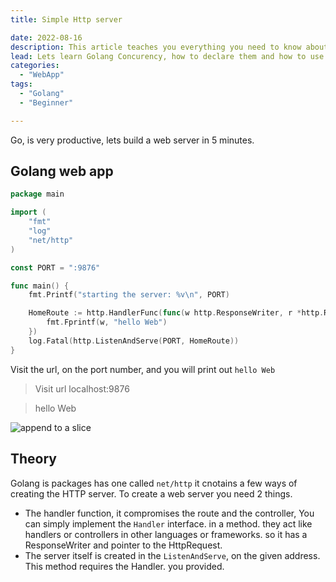 ```yaml
---
title: Simple Http server

date: 2022-08-16
description: This article teaches you everything you need to know about Concurency in Golang
lead: Lets learn Golang Concurency, how to declare them and how to use them.
categories:
  - "WebApp"
tags:
  - "Golang"
  - "Beginner"

---
```


Go, is very productive, lets build a web server in 5 minutes.
<!--more-->


## Golang web app

```go
package main

import (
	"fmt"
	"log"
	"net/http"
)

const PORT = ":9876"

func main() {
	fmt.Printf("starting the server: %v\n", PORT)

	HomeRoute := http.HandlerFunc(func(w http.ResponseWriter, r *http.Request) {
		fmt.Fprintf(w, "hello Web")
	})
	log.Fatal(http.ListenAndServe(PORT, HomeRoute))
}

```
Visit the url, on the port number, and you will print out `hello Web`
> Visit url localhost:9876

> hello Web

![append to a slice](img/golang-hello-web.png "append to a slice")

## Theory

Golang is packages has one called `net/http` it cnotains a few ways of creating the HTTP server.
To create a web server you need 2 things.
- The handler function, it compromises the route and the controller, You can simply implement the `Handler` interface. in a method. they act like handlers or controllers in other languages or frameworks. so it has a ResponseWriter and pointer to the HttpRequest.
- The server itself is created in the `ListenAndServe`, on the given address. This method requires the Handler. you provided.
